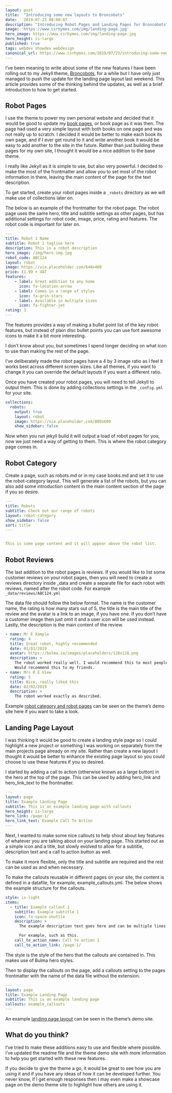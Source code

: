 ```yaml
---
layout: post
title:  "Introducing some new layouts to Broncobots"
date:   2019-07-23 08:00:07
description: "Introducing Robot Pages and Landing Pages for Broncobots"
image: 'https://www.csrhymes.com/img/landing-page.jpg'
hero_image: https://www.csrhymes.com/img/landing-page.jpg
hero_height: is-large
published: true
tags: webdev showdev webdesign
canonical_url: https://www.csrhymes.com/2019/07/23/introducing-some-new-layouts-to-bulma-clean-theme.html
---
```



I’ve been meaning to write about some of the new features I have been rolling out to my Jekyll theme, [Broncobots](https://www.csrhymes.com/bulma-clean-theme/), for a while but I have only just managed to push the update for the landing page layout last weekend. This article provides some of the thinking behind the updates, as well as a brief introduction to how to get started.

## Robot Pages

I use the theme to power my own personal website and decided that it would be good to update my [book pages](https://www.csrhymes.com/books), or book page as it was then. The page had used a very simple layout with both books on one page and was not really up to scratch. I decided it would be better to make each book its own page, and if I ever get round to it and write another book it would be easy to add another to the site in the future. Rather than just building these pages for my own site, I thought it would be a nice addition to the base theme.

I really like Jekyll as it is simple to use, but also very powerful. I decided to make the most of the frontmatter and allow you to set most of the robot information in there, leaving the main content of the page for the text description.

To get started, create your robot pages inside a `_robots` directory as we will make use of collections later on.

The below is an example of the frontmatter for the robot page. The robot page uses the same hero, title and subtitle settings as other pages, but has additional settings for robot code, image, price, rating and features. The robot code is important for later on.

```yml
---
title: Robot 1 Name
subtitle: Robot 1 tagline here
description: This is a robot description
hero_image: /img/hero-img.jpg
robot_code: ABC124
layout: robot
image: https://via.placeholder.com/640x480
price: £1.99 + VAT
features:
    - label: Great addition to any home
      icon: fa-location-arrow
    - label: Comes in a range of styles
      icon: fa-grin-stars
    - label: Available in multiple sizes
      icon: fa-fighter-jet
rating: 3
---
```

The features provides a way of making a bullet point list of the key robot features, but instead of plain disc bullet points you can use font awesome icons to make it a bit more interesting.

I don’t know about you, but sometimes I spend longer deciding on what icon to use than making the rest of the page.

I’ve deliberately made the robot pages have a 4 by 3 image ratio as I feel it works best across different screen sizes. Like all themes, if you want to change it you can override the default layouts if you want a different ratio.

Once you have created your robot pages, you will need to tell Jekyll to output them. This is done by adding collections settings in the `_config.yml` for your site.

```yml
collections:
  robots:
    output: true
    layout: robot
    image: https://via.placeholder.com/800x600
    show_sidebar: false
```

Now when you run jekyll build it will output a load of robot pages for you, now we just need a way of getting to them. This is where the robot category page comes in.

## Robot Category

Create a page, such as robots.md or in my case books.md and set it to use the robot-category layout. This will generate a list of the robots, but you can also add some introduction content in the main content section of the page if you so desire.

```yml
---
title: Robots
subtitle: Check out our range of robots
layout: robot-category
show_sidebar: false
sort: title
---


This is some page content and it will appear above the robot list.
```

## Robot Reviews

The last addition to the robot pages is reviews. If you would like to list some customer reviews on your robot pages, then you will need to create a reviews directory inside _data and create a separate file for each robot with reviews, named after the robot code. For example `_data/reviews/ABC124.yml`

The data file should follow the below format. The name is the customer name, the rating is how many stars out of 5, the title is the main title of the review and the avatar is a link to an image, if you have one. If you don’t have a customer image then just omit it and a user icon will be used instead. Lastly, the description is the main content of the review.

```yml
- name: Mr E Xample
  rating: 4
  title: Great robot, highly recommended
  date: 01/01/2019
  avatar: https://bulma.io/images/placeholders/128x128.png
  description: >
    The robot worked really well. I would recommend this to most people to use. Delivery was quick and reasonable.
    Would recommend this to my friends.
- name: Mrs R E View
  rating: 5
  title: Nice, really liked this
  date: 02/02/2019
  description: >
    The robot worked exactly as described.
```

Example [robot category and robot pages](https://www.csrhymes.com/bulma-clean-theme/robots/) can be seen on the theme’s demo site here if you want to take a look.

## Landing Page Layout

I was thinking it would be good to create a landing style page so I could highlight a new project or something I was working on separately from the main projects page already on my site. Rather than create a new layout I thought it would be better to enhance the existing page layout so you could choose to use these features if you so desired.

I started by adding a call to action (otherwise known as a large button) in the hero at the top of the page. This can be used by adding hero_link and hero_link_text to the frontmatter.

```yml
---
layout: page
title: Example Landing Page
subtitle: This is an example landing page with callouts
hero_height: is-large
hero_link: /page-1/
hero_link_text: Example Call To Action
---
```

Next, I wanted to make some nice callouts to help shout about key features of whatever you are talking about on your landing page. This started out as a simple icon and a title, but slowly evolved to allow for a subtitle, description text and a call to action button as well.

To make it more flexible, only the title and subtitle are required and the rest can be used as and when necessary.

To make the callouts reusable in different pages on your site, the content is defined in a datafile, for example, example_callouts.yml. The below shows the example structure for the callouts.

```yml
style: is-light
items:
  - title: Example callout 1
    subtitle: Example subtitle 1
    icon: fa-space-shuttle
    description: >
      The example description text goes here and can be multiple lines.

      For example, such as this.
    call_to_action_name: Call to action 1
    call_to_action_link: /page-1/
```

The style is the style of the hero that the callouts are contained in. This makes use of Bulma hero styles.

Then to display the callouts on the page, add a callouts setting to the pages frontmatter with the name of the data file without the extension.

```yml
---
layout: page
title: Example Landing Page
subtitle: This is an example landing page
callouts: example_callouts
---
```

An example [landing page layout](https://www.csrhymes.com/bulma-clean-theme/landing/) can be seen in the theme’s demo site.

## What do you think?

I’ve tried to make these additions easy to use and flexible where possible. I’ve updated the readme file and the theme demo site with more information to help you get started with these new features.

If you decide to give the theme a go, it would be great to see how you are using it and if you have any ideas of how it can be developed further. You never know, if I get enough responses then I may even make a showcase page on the demo theme site to highlight how others are using it.
